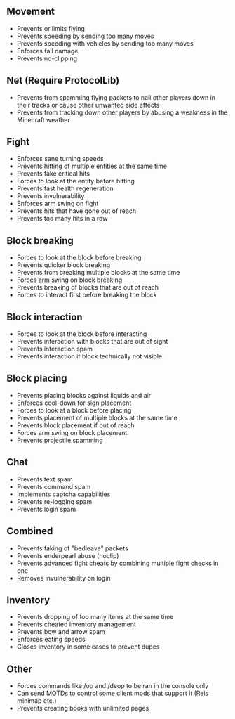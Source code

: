## Movement
* Prevents or limits flying
* Prevents speeding by sending too many moves
* Prevents speeding with vehicles by sending too many moves
* Enforces fall damage
* Prevents no-clipping

## Net (Require ProtocolLib)
* Prevents from spamming flying packets to nail other players down in their tracks or cause other unwanted side effects 
* Prevents from tracking down other players by abusing a weakness in the Minecraft weather
 
## Fight
* Enforces sane turning speeds
* Prevents hitting of multiple entities at the same time
* Prevents fake critical hits
* Forces to look at the entity before hitting
* Prevents fast health regeneration
* Prevents invulnerability
* Enforces arm swing on fight
* Prevents hits that have gone out of reach
* Prevents too many hits in a row

## Block breaking
* Forces to look at the block before breaking
* Prevents quicker block breaking
* Prevents from breaking multiple blocks at the same time
* Forces arm swing on block breaking
* Prevents breaking of blocks that are out of reach
* Forces to interact first before breaking the block

## Block interaction
* Forces to look at the block before interacting
* Prevents interaction with blocks that are out of sight
* Prevents interaction spam
* Prevents interaction if block technically not visible

## Block placing
* Prevents placing blocks against liquids and air
* Enforces cool-down for sign placement
* Forces to look at a block before placing
* Prevents placement of multiple blocks at the same time
* Prevents block placement if out of reach
* Forces arm swing on block placement
* Prevents projectile spamming

## Chat
* Prevents text spam
* Prevents command spam
* Implements captcha capabilities
* Prevents re-logging spam
* Prevents login spam

## Combined
* Prevents faking of "bedleave" packets
* Prevents enderpearl abuse (noclip)
* Prevents advanced fight cheats by combining multiple fight checks in one
* Removes invulnerability on login

## Inventory
* Prevents dropping of too many items at the same time
* Prevents cheated inventory management
* Prevents bow and arrow spam
* Enforces eating speeds
* Closes inventory in some cases to prevent dupes

## Other
* Forces commands like /op and /deop to be ran in the console only
* Can send MOTDs to control some client mods that support it (Reis minimap etc.)
* Prevents creating books with unlimited pages
